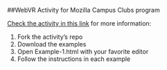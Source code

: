 
##WebVR Activity for Mozilla Campus Clubs program

[Check the activity in this link](https://mozillacampusclubs.github.io/Build-a-Virtual-World/) for more information:
<ol>
<li>Fork the activity’s repo</li>
<li>Download the examples</li>
<li>Open Example-1.html with your favorite editor</li>
<li>Follow the instructions in each example</li>
</ol>


